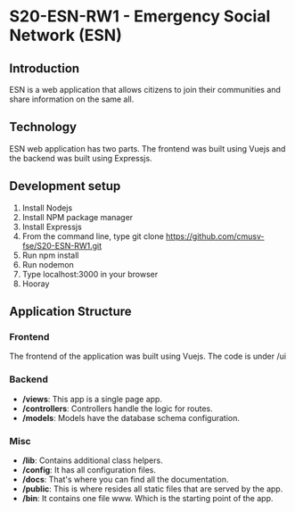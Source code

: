# S20-ESN-RW1 - Emergency Social Network (ESN)

## Introduction 
ESN is a web application that allows citizens to join their communities and share information on 
the same all. 

## Technology 
ESN web application has two parts. The frontend was built using Vuejs and the backend was built using Expressjs. 

## Development setup
1. Install Nodejs 
2. Install NPM package manager 
3. Install Expressjs 
4. From the command line, type git clone https://github.com/cmusv-fse/S20-ESN-RW1.git
5. Run npm install 
6. Run nodemon 
7. Type localhost:3000 in your browser 
8. Hooray

## Application Structure 
### Frontend 
The frontend of the application was built using Vuejs. The code is under /ui 

### Backend 
+ **/views**: This app is a single page app.
+ **/controllers**: Controllers handle the logic for routes.
+ **/models**: Models have the database schema configuration. 

### Misc 
+ **/lib**: Contains additional class helpers. 
+ **/config**: It has all configuration files.
+ **/docs**: That's where you can find all the documentation.
+ **/public**: This is where resides all static files that are served by the app. 
+ **/bin**: It contains one file www. Which is the starting point of the app.